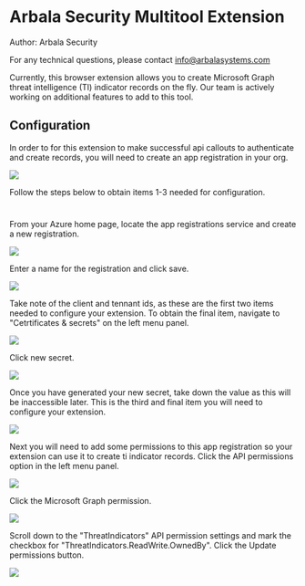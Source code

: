 # Arbala Security Multitool Extension

Author: Arbala Security

For any technical questions, please contact info@arbalasystems.com   

Currently, this browser extension allows you to create Microsoft Graph threat intelligence (TI) indicator records on the fly. Our team is actively working on additional features to add to this tool. 
                                            

## Configuration

In order to for this extension to make successful api callouts to authenticate and create records, you will need to create an app registration in your org.


![](Images/config.png)

Follow the steps below to obtain items 1-3 needed for configuration.

#
From your Azure home page, locate the app registrations service and create a new registration.

![](Images/appreg1.png)


Enter a name for the registration and click save.

![](Images/appreg2.png)


Take note of the client and tennant ids, as these are the first two items needed to configure your extension. To obtain the final item, navigate to "Cetrtificates & secrets" on the left menu panel.

![](Images/appreg3.png)


Click new secret.

![](Images/appreg4.png)


Once you have generated your new secret, take down the value as this will be inaccessible later. This is the third and final item you will need to configure your extension.

![](Images/appreg5.png)


Next you will need to add some permissions to this app registration so your extension can use it to create ti indicator records. Click the API permissions option in the left menu panel.

![](Images/appreg6.png)


Click the Microsoft Graph permission.

![](Images/appreg7.png)


Scroll down to the "ThreatIndicators" API permission settings and mark the checkbox for "ThreatIndicators.ReadWrite.OwnedBy". Click the Update permissions button.

![](Images/appreg8.png)

 #
